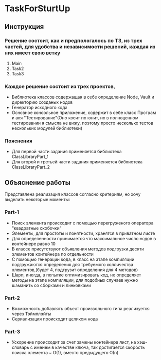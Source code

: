 # TaskForSturtUp
## Инструкция
### Решение состоит, как и предпологалось по ТЗ, из трех частей, для удобства и независимости решений, каждая из них имеет свою ветку
1. Main
2. Task2
3. Task3 <br/>
### Каждое решение состоит из трех проектов,
* Библиотека классов содержащая в себе определение Node, Vault и директорию созданых нодов
* Генератор исходного кода
* Основное консольное приложение, содержит в себе класс Програм и аля "Тестирование"(Оно косит по юнит, но в полноценном тестировании я смысла не вижу, поэтому просто несколько тестов нескольких модулей библиотеки)
### Пояснения
* Для первой части задания применяется библиотека ClassLibraryPart_1
* Для второй и третьей части задания применяется библиотека ClassLibraryPart_2
## Объяснение работы

Представлена реализация классов согласно критериям, но хочу выделить некоторые моменты: <br/>
### Part-1
* Поиск элемента происходит с помощью перегруженого оператора "квадратные скобочки"
* Элементы, для простоты и понятности, хранятся в приватном листе
* Для определенности принимается что максимальное число нодов в контейнере равно 10
* В классе присутствуют объявления методов подгрузки десяти элементов контейнера по отдельности
* С помощью генерации кода, в класс на этапе компиляции подгружаются определения для требуемого колличества элементов,(будет 4, подгрузит определения для 4 методов)
* Шарп, иногда, в попытке оптимизировать код, не определяет методы на этапе компиляции, для подобных случаев нужно шаманить со сборками и линковками
### Part-2
* Возможность добавлять объект произвольного типа реализуется через Тэймплэйты
* Сериализация происходит целиком нода
### Part-3
* Ускорение происходит за счет замены контейнера лист, на хэш-словарь с именем в качестве ключа, так достигается скорость поиска элемента ~ О(1), вместо предыдущего О(n)
